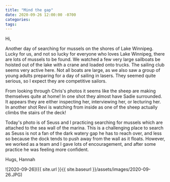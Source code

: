 ```yaml
---
title: "Mind the gap"
date: 2020-09-26 12:00:00 -0700
categories:
tags:
---
```


Hi,

Another day of searching for mussels on the shores of Lake Winnipeg. Lucky for us, and not so lucky for everyone who loves Lake Winnipeg, there are lots of mussels to be found. We watched a few very large sailboats be hoisted out of the lake with a crane and loaded onto trucks. The sailing club seems very active here. Not all boats are large, as we also saw a group of young adults preparing for a day of sailing in lasers. They seemed quite serious, so I expect they are competitive sailors. 

From looking through Chris's photos it seems like the sheep are making themselves quite at home! In one shot they almost have Sadie surrounded. It appears they are either inspecting her, interviewing her, or lecturing her. In another shot Revi is watching from inside as one of the sheep actually climbs the stairs of the deck!

Today's photo is of Seuss and I practicing searching for mussels which are attached to the sea wall of the marina. This is a challenging place to search as Seuss is not a fan of the dark watery gap he has to reach over, and less so because the dock tends to push away from the wall as it floats. However, we worked as a team and I gave lots of encouragement, and after some practice he was feeling more confident.

Hugs,
Hannah

![2020-09-26]({{ site.url }}{{ site.baseurl }}/assets/images/2020-09-26.JPG)
